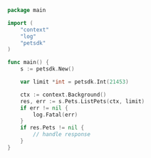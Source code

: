 <!-- Start SDK Example Usage [usage] -->
```go
package main

import (
	"context"
	"log"
	"petsdk"
)

func main() {
	s := petsdk.New()

	var limit *int = petsdk.Int(21453)

	ctx := context.Background()
	res, err := s.Pets.ListPets(ctx, limit)
	if err != nil {
		log.Fatal(err)
	}
	if res.Pets != nil {
		// handle response
	}
}

```
<!-- End SDK Example Usage [usage] -->